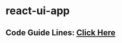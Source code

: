 # react-ui-app

## Code Guide Lines: [Click Here](https://github.com/airbnb/javascript/tree/master/react)

